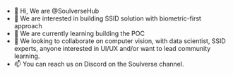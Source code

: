 - 👋 Hi, We are @SoulverseHub
- 👀 We are interested in building SSID solution with biometric-first approach
- 🌱 We are currently learning building the POC
- 💞️ We looking to collaborate on computer vision, with data scientist, SSID experts, anyone interested in UI/UX and/or want to lead community learning. 
- 📫 You can reach us on Discord on the Soulverse channel. 

<!---
SoulverseHub/SoulverseHub is a ✨ special ✨ repository because its `README.md` (this file) appears on your GitHub profile.
You can click the Preview link to take a look at your changes.
--->
